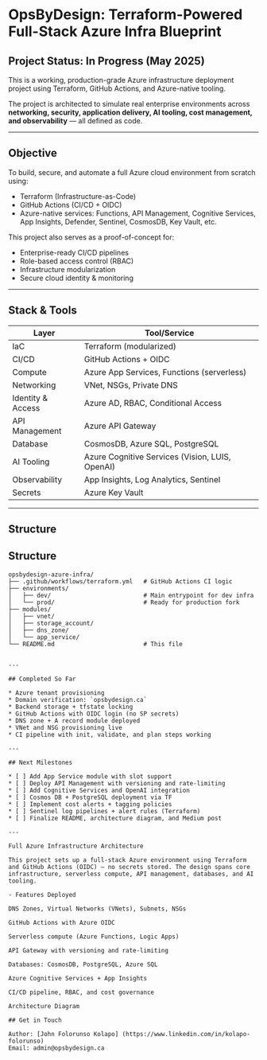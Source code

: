 # OpsByDesign: Terraform-Powered Full-Stack Azure Infra Blueprint

## Project Status: In Progress (May 2025)

This is a working, production-grade Azure infrastructure deployment project using Terraform, GitHub Actions, and Azure-native tooling.

The project is architected to simulate real enterprise environments across **networking, security, application delivery, AI tooling, cost management, and observability** — all defined as code.

---

## Objective

To build, secure, and automate a full Azure cloud environment from scratch using:

* Terraform (Infrastructure-as-Code)
* GitHub Actions (CI/CD + OIDC)
* Azure-native services: Functions, API Management, Cognitive Services, App Insights, Defender, Sentinel, CosmosDB, Key Vault, etc.

This project also serves as a proof-of-concept for:

* Enterprise-ready CI/CD pipelines
* Role-based access control (RBAC)
* Infrastructure modularization
* Secure cloud identity & monitoring

---

## Stack & Tools

| Layer             | Tool/Service                                    |
| ----------------- | ----------------------------------------------- |
| IaC               | Terraform (modularized)                         |
| CI/CD             | GitHub Actions + OIDC                           |
| Compute           | Azure App Services, Functions (serverless)      |
| Networking        | VNet, NSGs, Private DNS                         |
| Identity & Access | Azure AD, RBAC, Conditional Access              |
| API Management    | Azure API Gateway                               |
| Database          | CosmosDB, Azure SQL, PostgreSQL                 |
| AI Tooling        | Azure Cognitive Services (Vision, LUIS, OpenAI) |
| Observability     | App Insights, Log Analytics, Sentinel           |
| Secrets           | Azure Key Vault                                 |

---

## Structure

## Structure

```text
opsbydesign-azure-infra/
├── .github/workflows/terraform.yml   # GitHub Actions CI logic
├── environments/
│   ├── dev/                          # Main entrypoint for dev infra
│   └── prod/                         # Ready for production fork
├── modules/
│   ├── vnet/
│   ├── storage_account/
│   ├── dns_zone/
│   └── app_service/
└── README.md                         # This file


---

## Completed So Far

* Azure tenant provisioning
* Domain verification: `opsbydesign.ca`
* Backend storage + tfstate locking
* GitHub Actions with OIDC login (no SP secrets)
* DNS zone + A record module deployed
* VNet and NSG provisioning live
* CI pipeline with init, validate, and plan steps working

---

## Next Milestones

* [ ] Add App Service module with slot support
* [ ] Deploy API Management with versioning and rate-limiting
* [ ] Add Cognitive Services and OpenAI integration
* [ ] Cosmos DB + PostgreSQL deployment via TF
* [ ] Implement cost alerts + tagging policies
* [ ] Sentinel log pipelines + alert rules (Terraform)
* [ ] Finalize README, architecture diagram, and Medium post

---

Full Azure Infrastructure Architecture

This project sets up a full-stack Azure environment using Terraform and GitHub Actions (OIDC) — no secrets stored. The design spans core infrastructure, serverless compute, API management, databases, and AI tooling.

- Features Deployed

DNS Zones, Virtual Networks (VNets), Subnets, NSGs

GitHub Actions with Azure OIDC

Serverless compute (Azure Functions, Logic Apps)

API Gateway with versioning and rate-limiting

Databases: CosmosDB, PostgreSQL, Azure SQL

Azure Cognitive Services + App Insights

CI/CD pipeline, RBAC, and cost governance

Architecture Diagram

## Get in Touch

Author: [John Folorunso Kolapo] (https://www.linkedin.com/in/kolapo-folorunso)
Email: admin@opsbydesign.ca

